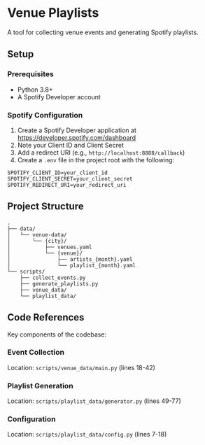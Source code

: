 # Venue Playlists

A tool for collecting venue events and generating Spotify playlists.

## Setup

### Prerequisites
- Python 3.8+
- A Spotify Developer account

### Spotify Configuration
1. Create a Spotify Developer application at https://developer.spotify.com/dashboard
2. Note your Client ID and Client Secret
3. Add a redirect URI (e.g., `http://localhost:8888/callback`)
4. Create a `.env` file in the project root with the following:

```env
SPOTIFY_CLIENT_ID=your_client_id
SPOTIFY_CLIENT_SECRET=your_client_secret
SPOTIFY_REDIRECT_URI=your_redirect_uri
```

## Project Structure

```
.
├── data/
│   └── venue-data/
│       └── {city}/
│           ├── venues.yaml
│           └── {venue}/
│               ├── artists_{month}.yaml
│               └── playlist_{month}.yaml
└── scripts/
    ├── collect_events.py
    ├── generate_playlists.py
    ├── venue_data/
    └── playlist_data/
```

## Code References

Key components of the codebase:

### Event Collection

Location: `scripts/venue_data/main.py` (lines 18-42)

### Playlist Generation

Location: `scripts/playlist_data/generator.py` (lines 49-77)

### Configuration

Location: `scripts/playlist_data/config.py` (lines 7-18)